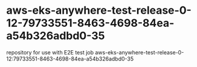 # aws-eks-anywhere-test-release-0-12-79733551-8463-4698-84ea-a54b326adbd0-35
repository for use with E2E test job aws-eks-anywhere-test-release-0-12:79733551-8463-4698-84ea-a54b326adbd0-35
